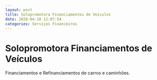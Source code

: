 ```yaml
---
layout: post
title: Solopromotora Financiamentos de Veículos 
date: 2020-04-10 12:07:54 
categories: Serviços Financeiros
---
```


# Solopromotora Financiamentos de Veículos 

Financiamentos e Refinanciamentos de carros e caminhões.
